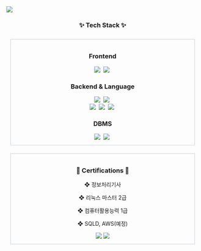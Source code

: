 <img src="https://capsule-render.vercel.app/api?type=wave&color=auto&height=300&section=header&text=SeokHun's%20GitHub&fontSize=90" />

<h3 align="center">✨ Tech Stack ✨</h3>

<div align="center" style="display: flex; flex-wrap: wrap; align-items: flex-start; justify-content: center;">
  <div style="flex: 1; min-width: 300px; max-width: 500px; margin: 10px; border: 2px solid #e1e4e8; padding: 10px;">
    <h3 align="center">Frontend</h3>
    <div align="center">
      <img src="https://img.shields.io/badge/javascript-F7DF1E.svg?style=for-the-badge&logo=javascript&logoColor=20232a" />&nbsp;
      <img src="https://img.shields.io/badge/html5-E34F26.svg?style=for-the-badge&logo=html5&logoColor=white" />&nbsp;
    </div>

  <h3 align="center">Backend & Language</h3>
    <div align="center">
      <img src="https://img.shields.io/badge/c-%2300599C.svg?style=for-the-badge&logo=c&logoColor=white" />&nbsp;
      <img src="https://img.shields.io/badge/c++-%2300599C.svg?style=for-the-badge&logo=c%2B%2B&logoColor=white" />&nbsp;
      <br/>
      <img src="https://img.shields.io/badge/python-3670A0?style=for-the-badge&logo=python&logoColor=ffdd54" />&nbsp;
      <img src="https://img.shields.io/badge/java-007396?style=for-the-badge&logo=OpenJDK&logoColor=white" />&nbsp;
      <img src="https://img.shields.io/badge/Spring_Boot-6DB33F?style=for-the-badge&logo=spring-boot&logoColor=white" />&nbsp;
    </div>

  <h3 align="center">DBMS</h3>
    <div align="center">
      <img src="https://img.shields.io/badge/mysql-4479A1.svg?style=for-the-badge&logo=mysql&logoColor=white" />&nbsp;
      <img src="https://img.shields.io/badge/Microsoft_Access-A4373A?style=for-the-badge&logo=microsoft-access&logoColor=white" />&nbsp;
    </div>
  </div>

  <div style="flex: 1; min-width: 300px; max-width: 500px; margin: 10px; border: 2px solid #e1e4e8; padding: 10px;">
    <h3 align="center">📌 Certifications 📌</h3>
    <div align="center">
      <p>❖ 정보처리기사</p>
      <p>❖ 리눅스 마스터 2급</p>
      <p>❖ 컴퓨터활용능력 1급</p>
      <p>❖ SQLD, AWS(예정)</p>
      <img src="https://github-readme-stats.vercel.app/api/top-langs/?username=anuraghazra&layout=compact"/>
      <img src="https://github-readme-stats.vercel.app/api?username=hyeinisfree&hide_title=true&show_icons=true&include_all_commits=true&disable_animations=true&theme=vue)](https://github.com/anuraghazra/github-readme-stats"/>
    </div>
  </div>
</div>
